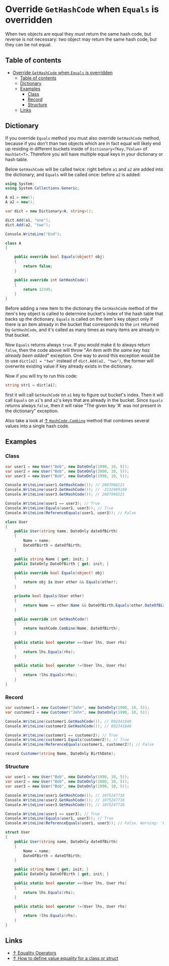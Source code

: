 # Override `GetHashCode` when `Equals` is overridden

When two objects are equal they _must_ return the same hash code, but reverse is not necessary: two object may return the same hash code, but they can be not equal.

## Table of contents

- [Override `GetHashCode` when `Equals` is overridden](#override-gethashcode-when-equals-is-overridden)
  - [Table of contents](#table-of-contents)
  - [Dictionary](#dictionary)
  - [Examples](#examples)
    - [Class](#class)
    - [Record](#record)
    - [Structure](#structure)
  - [Links](#links)

## Dictionary

If you override `Equals` method you must also override `GetHashCode` method, because if you don't than two objects which are in fact equal will likely end up residing in different buckets inside of `Dictionary<TKey,TValue>` of `HashSet<T>`. Therefore you will have multiple equal keys in your dictionary or hash table.

Below `GetHashCode` will be called twice: right before `a1` and `a2` are added into the dictionary; and `Equals` will be called once: before `a2` is added:

```csharp
using System;
using System.Collections.Generic;

A a1 = new();
A a2 = new();

var dict = new Dictionary<A, string>();

dict.Add(a1, "one");
dict.Add(a2, "two");

Console.WriteLine("End");

class A
{

    public override bool Equals(object? obj)
    {
        return false;
    }

    public override int GetHashCode()
    {
        return 12345;
    }
}
```

Before adding a new item to the dictionary the `GetHashCode` method of the item's key object is called to determine bucket's index of the hash table that backs up the dictionary. `Equals` is called on the item's key object only if there is an item already in the bucket that corresponds to the `int` returned by `GetHashCode`, and it's called as many times as many items are already in that bucket.

Now `Equals` returns always `true`. If you would make it to always return `false`, then the code above will throw "_An item with the same key has already been added_" exception. One way to avoid this exception would be to use `dict[a2] = "two"` instead of `dict.Add(a2, "two")`, the former will overwrite existing value if key already exists in the dictionary.

Now if you will try to run this code:

```csharp
string str1 = dict[a1];
```

first it will call `GetHashCode` on `a1` key to figure out bucket's index. Then it will call `Equals` on `a1`'s and `a2`'s keys that are already in the bucket. Since `Equals` returns always `false`, then it will raise "The given key 'A' was not present in the dictionary" exception.

Also take a look at [↑ `HashCode.Combine`](https://docs.microsoft.com/en-us/dotnet/api/system.hashcode.combine) method that combines several values into a single hash code.

## Examples

### Class

```csharp
var user1 = new User("Bob", new DateOnly(1990, 10, 5));
var user2 = new User("Bob", new DateOnly(2000, 10, 5));
var user3 = new User("Bob", new DateOnly(1990, 10, 5));

Console.WriteLine(user1.GetHashCode()); // 2007968221
Console.WriteLine(user2.GetHashCode()); // -2132409190
Console.WriteLine(user3.GetHashCode()); // 2007968221

Console.WriteLine(user1 == user3); // True
Console.WriteLine(Equals(user1, user3)); // True
Console.WriteLine(ReferenceEquals(user1, user3)); // False

class User
{
    public User(string name, DateOnly dateOfBirth)
    {
        Name = name;
        DateOfBirth = dateOfBirth;
    }

    public string Name { get; init; }
    public DateOnly DateOfBirth { get; init; }

    public override bool Equals(object? obj)
    {
        return obj is User other && Equals(other);
    }

    private bool Equals(User other)
    {
        return Name == other.Name && DateOfBirth.Equals(other.DateOfBirth);
    }

    public override int GetHashCode()
    {
        return HashCode.Combine(Name, DateOfBirth);
    }
    
    public static bool operator ==(User lhs, User rhs)
    {
        return lhs.Equals(rhs);
    }

    public static bool operator !=(User lhs, User rhs)
    {
        return !lhs.Equals(rhs);
    }
}
```

### Record

```csharp
var customer1 = new Customer("John", new DateOnly(1990, 10, 5));
var customer2 = new Customer("John", new DateOnly(1990, 10, 5));

Console.WriteLine(customer1.GetHashCode()); // 802341848
Console.WriteLine(customer2.GetHashCode()); // 802341848

Console.WriteLine(customer1 == customer2); // True
Console.WriteLine(customer1.Equals(customer2)); // True
Console.WriteLine(ReferenceEquals(customer1, customer2)); // False

record Customer(string Name, DateOnly BirthDate);
```

### Structure

```csharp
var user1 = new User("Bob", new DateOnly(1990, 10, 5));
var user2 = new User("Bob", new DateOnly(2000, 10, 5));
var user3 = new User("Bob", new DateOnly(1990, 10, 5));

Console.WriteLine(user1.GetHashCode()); // 1075247716
Console.WriteLine(user2.GetHashCode()); // 1075247716
Console.WriteLine(user3.GetHashCode()); // 1075247716

Console.WriteLine(user1 == user3); // True
Console.WriteLine(Equals(user1, user3)); // True
Console.WriteLine(ReferenceEquals(user1, user3)); // False. Warning: 'Object.ReferenceEquals' is always false because it is called with value type

struct User
{
    public User(string name, DateOnly dateOfBirth)
    {
        Name = name;
        DateOfBirth = dateOfBirth;
    }

    public string Name { get; init; }
    public DateOnly DateOfBirth { get; init; }

    public static bool operator ==(User lhs, User rhs)
    {
        return lhs.Equals(rhs);
    }

    public static bool operator !=(User lhs, User rhs)
    {
        return !lhs.Equals(rhs);
    }
}
```

## Links

- [↑ Equality Operators](https://docs.microsoft.com/en-us/dotnet/standard/design-guidelines/equality-operators)
- [↑ How to define value equality for a class or struct](https://docs.microsoft.com/en-us/dotnet/csharp/programming-guide/statements-expressions-operators/how-to-define-value-equality-for-a-type)
